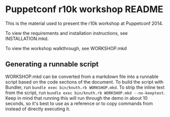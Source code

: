 Puppetconf r10k workshop README
===

This is the material used to present the r10k workshop at Puppetconf 2014.

To view the requirements and installation instructions, see
INSTALLATION.mkd.

To view the workshop walkthrough, see WORKSHOP.mkd

Generating a runnable script
---

WORKSHOP.mkd can be converted from a markdown file into a runnable script based
on the code sections of the document. To build the script with Bundler, run
`bundle exec bin/knuth.rb WORKSHOP.mkd`. To strip the inline text from the
script, run `bundle exec bin/knuth.rb WORKSHOP.mkd --no-keeptext`. Keep in mind
that running this will run through the demo in about 10 seconds, so it's best to
use as a reference or to copy commands from instead of directly executing it.
